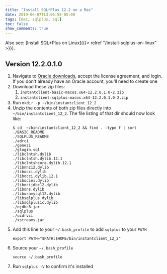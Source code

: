 ```yaml
---
title: "Install SQL*Plus 12.2 on a Mac"
date: 2019-06-07T13:06:55-05:00
tags: [mac, sqlplus, sql]
toc: false
show_comments: true
---
```


Also see: [Install SQL*Plus on Linux]({{< relref "/install-sqlplus-on-linux" >}}).

## Version 12.2.0.1.0

1. Navigate to [Oracle downloads](https://www.oracle.com/technetwork/topics/intel-macsoft-096467.html), accept the license agreement, and login. If you don't already have an Oracle account, you'll need to create one
1. Download these zip files:
    1. `instantclient-basic-macos.x64-12.2.0.1.0-2.zip`
    1. `instantclient-sqlplus-macos.x64-12.2.0.1.0-2.zip`
1. Run `mkdir -p ~/bin/instantclient_12_2`
1. Unzip the contents of both zip files directly into `~/bin/instantclient_12_2`. The file listing of that dir should now look like:
    ```
    $ cd  ~/bin/instantclient_12_2 && find . -type f | sort
    ./BASIC_README
    ./SQLPLUS_README
    ./adrci
    ./genezi
    ./glogin.sql
    ./libclntsh.dylib
    ./libclntsh.dylib.12.1
    ./libclntshcore.dylib.12.1
    ./libnnz12.dylib
    ./libocci.dylib
    ./libocci.dylib.12.1
    ./libociei.dylib
    ./libocijdbc12.dylib
    ./libons.dylib
    ./liboramysql12.dylib
    ./libsqlplus.dylib
    ./libsqlplusic.dylib
    ./ojdbc8.jar
    ./sqlplus
    ./uidrvci
    ./xstreams.jar
    ```
1. Add this line to your `~/.bash_profile` to add `sqlplus` to your `PATH`
    ```
    export PATH="$PATH:$HOME/bin/instantclient_12_2"
    ```
1. Source your `~/.bash_profile`
    ```
    source ~/.bash_profile
    ```
1. Run `sqlplus -V` to confirm it's installed
